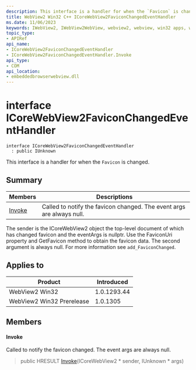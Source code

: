 ```yaml
---
description: This interface is a handler for when the `Favicon` is changed.
title: WebView2 Win32 C++ ICoreWebView2FaviconChangedEventHandler
ms.date: 11/06/2023
keywords: IWebView2, IWebView2WebView, webview2, webview, win32 apps, win32, edge, ICoreWebView2, ICoreWebView2Controller, browser control, edge html, ICoreWebView2FaviconChangedEventHandler
topic_type: 
- APIRef
api_name:
- ICoreWebView2FaviconChangedEventHandler
- ICoreWebView2FaviconChangedEventHandler.Invoke
api_type:
- COM
api_location:
- embeddedbrowserwebview.dll
---
```


# interface ICoreWebView2FaviconChangedEventHandler

```
interface ICoreWebView2FaviconChangedEventHandler
  : public IUnknown
```

This interface is a handler for when the `Favicon` is changed.

## Summary

 Members                        | Descriptions
--------------------------------|---------------------------------------------
[Invoke](#invoke) | Called to notify the favicon changed. The event args are always null.

The sender is the ICoreWebView2 object the top-level document of which has changed favicon and the eventArgs is nullptr. Use the FaviconUri property and GetFavicon method to obtain the favicon data. The second argument is always null. For more information see `add_FaviconChanged`.

## Applies to

Product                         | Introduced
--------------------------------|---------------------------------------------
WebView2 Win32            |    1.0.1293.44
WebView2 Win32 Prerelease |    1.0.1305

## Members

#### Invoke

Called to notify the favicon changed. The event args are always null.

> public HRESULT [Invoke](#invoke)(ICoreWebView2 * sender, IUnknown * args)

